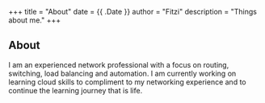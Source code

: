 +++
title = "About"
date = {{ .Date }}
author = "Fitzi"
description = "Things about me."
+++

## About

I am an experienced  network professional with a focus on routing, switching, load balancing and automation.  I am currently working on learning cloud skills to compliment to my networking experience and to continue the learning journey that is life.